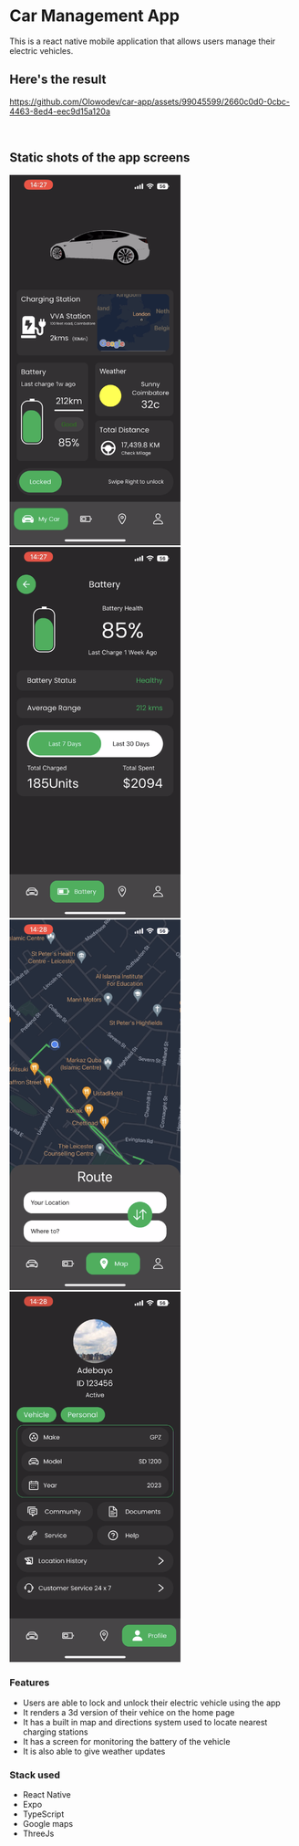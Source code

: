 # **Car Management App**

This is a react native mobile application that allows users manage their electric vehicles.

## Here's the result


https://github.com/Olowodev/car-app/assets/99045599/2660c0d0-0cbc-4463-8ed4-eec9d15a120a


<br>

## Static shots of the app screens

<img src="./assets/images/1D64E7CA-A626-4D25-94B6-4D5E81D974CC.png" alt="homepage" style="width: 300px;margin-right: 10px;" />
<img src="./assets/images/383C5C17-4BE7-4F92-9A2C-9C8C25DEB734.png" alt="battery screen" style="width: 300px;margin-right: 10px;" />
<img src="./assets/images/2B801C8D-4ED7-4E1C-81CE-EDB349552598.png" alt="map screen" style="width: 300px;margin-right: 10px;" />
<img src="./assets/images/0F824A89-B718-4BAF-8DEA-4679F48EE9CD.png" alt="profile screen" style="width: 300px;" />

<br>

### Features

- Users are able to lock and unlock their electric vehicle using the app
- It renders a 3d version of their vehice on the home page
- It has a built in map and directions system used to locate nearest charging stations
- It has a screen for monitoring the battery of the vehicle
- It is also able to give weather updates

### Stack used

- React Native
- Expo
- TypeScript
- Google maps
- ThreeJs
